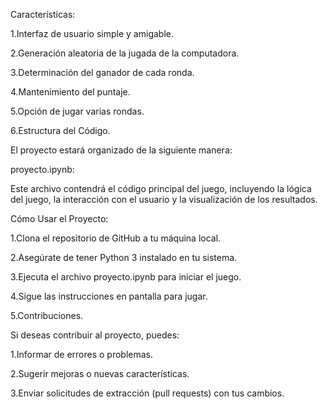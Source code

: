 Características:

1.Interfaz de usuario simple y amigable.

2.Generación aleatoria de la jugada de la computadora.

3.Determinación del ganador de cada ronda.

4.Mantenimiento del puntaje.

5.Opción de jugar varias rondas.

6.Estructura del Código.

El proyecto estará organizado de la siguiente manera:

proyecto.ipynb: 

Este archivo contendrá el código principal del juego, incluyendo la lógica del juego, la interacción con el usuario y la visualización de los resultados.

Cómo Usar el Proyecto:

1.Clona el repositorio de GitHub a tu máquina local.

2.Asegúrate de tener Python 3 instalado en tu sistema.

3.Ejecuta el archivo proyecto.ipynb para iniciar el juego.

4.Sigue las instrucciones en pantalla para jugar.

5.Contribuciones.

Si deseas contribuir al proyecto, puedes:

1.Informar de errores o problemas.

2.Sugerir mejoras o nuevas características.

3.Enviar solicitudes de extracción (pull requests) con tus cambios.
